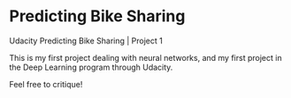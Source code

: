 # Predicting Bike Sharing
 Udacity Predicting Bike Sharing | Project 1

 This is my first project dealing with neural networks, and my first project in the Deep Learning program through Udacity. 

Feel free to critique!
